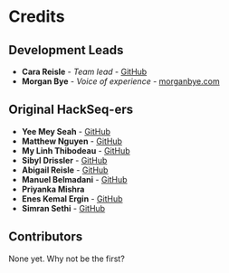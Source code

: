 # Credits

## Development Leads

* **Cara Reisle** - *Team lead* - [GitHub](https://github.com/creisle)
* **Morgan Bye** - *Voice of experience* - [morganbye.com](http://morganbye.com)

## Original HackSeq-ers

* **Yee Mey Seah** - [GitHub](https://github.com/yeemey)
* **Matthew Nguyen** - [GitHub](https://github.com/matnguyen)
* **My Linh Thibodeau** - [GitHub](https://github.com/mylinhthibodeau)
* **Sibyl Drissler** - [GitHub](https://github.com/sibylgisela)
* **Abigail Reisle** - [GitHub](https://github.com/areisle)
* **Manuel Belmadani** - [GitHub](https://github.com/mbelmadani)
* **Priyanka Mishra**
* **Enes Kemal Ergin** - [GitHub](https://github.com/eneskemalergin)
* **Simran Sethi** - [GitHub](https://github.com/simrnsethi)

## Contributors

None yet. Why not be the first?
